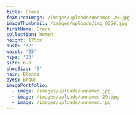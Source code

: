 ```yaml
---
title: Grace
featuredImage: /images/uploads/unnamed-29.jpg
imageThumbnail: /images/uploads/img_0556.jpg
firstName: Grace
collection: Women
height: 175cm
bust: '32'
waist: '25'
hips: '33'
size: 6-8
shoeSize: '9'
hair: Blonde
eyes: Brown
imagePortfolio:
  - image: /images/uploads/unnamed.jpg
  - image: /images/uploads/unnamed-29.jpg
  - image: /images/uploads/unnamed.jpg
---
```


